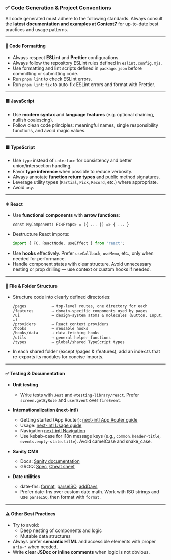 ### ✅ Code Generation & Project Conventions

All code generated must adhere to the following standards. Always consult the **latest documentation and examples at [Context7](https://context7.com/)** for up-to-date best practices and usage patterns.

---

#### 🧹 Code Formatting
- Always respect **ESLint** and **Prettier** configurations.
- Always follow the repository ESLint rules defined in `eslint.config.mjs`.
- Use formatting and lint scripts defined in `package.json` before committing or submitting code.
- Run `pnpm lint` to check ESLint errors.
- Run `pnpm lint:fix` to auto-fix ESLint errors and format with Prettier.

---

#### 🟨 JavaScript
- Use **modern syntax** and **language features** (e.g. optional chaining, nullish coalescing).
- Follow clean code principles: meaningful names, single responsibility functions, and avoid magic values.

---

#### 🟦 TypeScript
- Use `type` instead of `interface` for consistency and better union/intersection handling.
- Favor **type inference** when possible to reduce verbosity.
- Always annotate **function return types** and public method signatures.
- Leverage utility types (`Partial`, `Pick`, `Record`, etc.) where appropriate.
- Avoid `any`.

---

#### ⚛️ React
- Use **functional components** with **arrow functions**:
  ```tsx
  const MyComponent: FC<Props> = ({ ... }) => { ... }
  ```
- Destructure React imports:
  ```ts
  import { FC, ReactNode, useEffect } from 'react';
  ```
- Use **hooks** effectively. Prefer `useCallback`, `useMemo`, etc., only when needed for performance.
- Handle component states with clear structure. Avoid unnecessary nesting or prop drilling — use context or custom hooks if needed.

---

#### 📁 File & Folder Structure
- Structure code into clearly defined directories:
  ```
  /pages           → top-level routes, one directory for each
  /features        → domain-specific components used by pages
  /ui              → design-system atoms & molecules (Button, Input, …)
  /providers       → React context providers
  /hooks           → reusable hooks
  /hooks/data      → data-fetching hooks
  /utils           → general helper functions
  /types           → global/shared TypeScript types
  ```
- In each shared folder (except /pages & /features), add an index.ts that re-exports its modules for concise imports.

---

#### ✅ Testing & Documentation
- **Unit testing**
  - Write tests with `Jest` and `@testing-library/react`. Prefer `screen.getByRole` and `userEvent` over `fireEvent`.

- **Internationalization (next-intl)**
  - Getting started (App Router): [next-intl App Router guide](https://next-intl.dev/docs/getting-started/app-router)
  - Usage: [next-intl Usage guide](https://next-intl.dev/docs/usage)
  - Navigation [next-intl Navigation](https://next-intl.dev/docs/routing/navigation)
  - Use kebab-case for i18n message keys (e.g., `common.header-title`, `events.empty-state.title`). Avoid camelCase and snake_case.

- **Sanity CMS**
  - Docs: [Sanity documentation](https://www.sanity.io/docs)
  - GROQ: [Spec](https://www.sanity.io/docs/specifications/groq-syntax), [Cheat sheet](https://www.sanity.io/docs/content-lake/query-cheat-sheet)

- **Date utilities**
  - date-fns: [format](https://date-fns.org/v4.1.0/docs/format), [parseISO](https://date-fns.org/v4.1.0/docs/parseISO), [addDays](https://date-fns.org/v4.1.0/docs/addDays)
  - Prefer date-fns over custom date math. Work with ISO strings and use `parseISO`, then format with `format`.

---

#### ⚠️ Other Best Practices
- Try to avoid:
    - Deep nesting of components and logic
    - Mutable data structures
- Always prefer **semantic HTML** and accessible elements with proper `aria-*` when needed.
- Write **clear JSDoc or inline comments** when logic is not obvious.